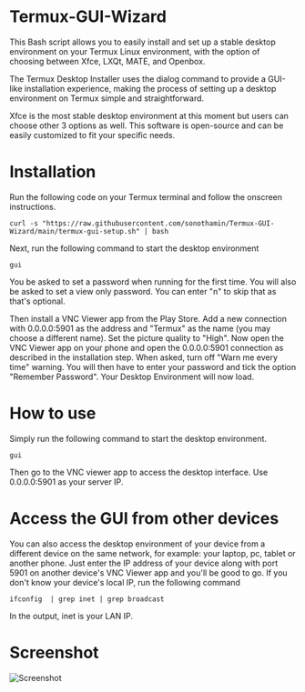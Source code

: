 # Termux-GUI-Wizard #
This Bash script allows you to easily install and set up a stable desktop environment on your Termux Linux environment, with the option of choosing between Xfce, LXQt, MATE, and Openbox.

The Termux Desktop Installer uses the dialog command to provide a GUI-like installation experience, making the process of setting up a desktop environment on Termux simple and straightforward. 

Xfce is the most stable desktop environment at this moment but users can choose other 3 options as well. This software is open-source and can be easily customized to fit your specific needs.

# Installation #
Run the following code on your Termux terminal and follow the onscreen instructions.
```
curl -s "https://raw.githubusercontent.com/sonothamin/Termux-GUI-Wizard/main/termux-gui-setup.sh" | bash
```

Next, run the following command to start the desktop environment
```
gui
```
You be asked to set a password when running for the first time. You will also be asked to set a view only password. You can enter "n" to skip that as that's optional.

Then install a VNC Viewer app from the Play Store. Add a new connection with 0.0.0.0:5901 as the address and "Termux" as the name (you may choose a different name). Set the picture quality to "High". Now open the VNC Viewer app on your phone and open the 0.0.0.0:5901 connection as described in the installation step. When asked, turn off "Warn me every time" warning. You will then have to enter your password and tick the option "Remember Password". Your Desktop Environment will now load.

# How to use #
Simply run the following command to start the desktop environment.
```
gui
```
Then go to the VNC viewer app to access the desktop interface. Use 0.0.0.0:5901 as your server IP.

# Access the GUI from other devices #
You can also access the desktop environment of your device from a different device on the same network, for example: your laptop, pc, tablet or another phone. Just enter the IP address  of your device along with port 5901 on another device's VNC Viewer app and you'll be good to go. If you don't know your device's local IP, run the following command
```
ifconfig  | grep inet | grep broadcast
```
In the output, inet is your LAN IP.

# Screenshot #
![Screenshot](https://github.com/sonothamin/Termux-GUI-Wizard/raw/main/Main%20Menu.png)
